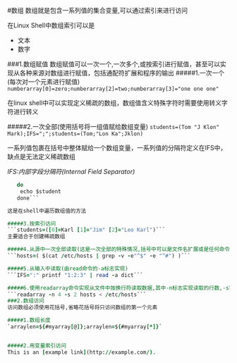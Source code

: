 #数组
数组就是包含一系列值的集合变量,可以通过索引来进行访问

在Linux Shell中数组索引可以是

+ 文本
+ 数字

###1.数组赋值
数组赋值可以一次一个,一次多个,或按索引进行赋值，甚至可以实现从各种来源对数组进行赋值，包括通配符扩展和程序的输出
#####1.一次一个(每次对一个元素进行赋值)
```numberarray[0]=zero;numberarray[2]=two;numberarray[3]="one one one"```

在linux shell中可以实现定义稀疏的数组，数组值含义特殊字符时需要使用转义字符进行转义

#####2.一次全部(使用括号将一组值赋给数组变量)
```students=(Tom "J Klon" Mark);IFS=";";students=(Tom;"Lon Ka";Jklon)```

一系列值包裹在括号中整体赋给一个数组变量，一系列值的分隔符定义在IFS中，缺点是无法定义稀疏数组

*IFS:内部字段分隔符(Internal Field Separator)*

```for student in students[@]
   do
	echo $student
   done```

这是在shell中遍历数组值的方法

#####3.按索引访问
```students=([0]=Karl [1]="Jim" [2]="Leo Karl")```
主要适合于创建稀疏数组

#####4.从源中一次全部读取(这是一次全部的特殊情况,括号中可以是文件名扩展或是任何命令或函数的输出)
```hosts=( $(cat /etc/hosts | grep -v -e"^$" -e "^#") )```

#####5.从输入中读取(由read命令的-a标志实现)
```IFS=":" printf "1:2:3" | read -a dict```

#####6.使用readarray命令实现从文件中按换行符读取数据,其中-n标志实现读取的行数,-s实现可跳过的行数
```readarray -n 4 -s 2 hosts < /etc/hosts```
###2.数组访问
访问数组必须使用花括号,省略花括号将只访问数组的第一个元素

#####1.数组长度
`arraylen=${#myarray[@]};arraylen=${#myarray[*]}`


#####2.用变量索引访问
This is an [example link](http://example.com/).
